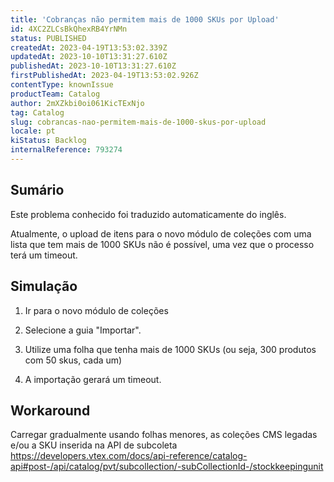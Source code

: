 ```yaml
---
title: 'Cobranças não permitem mais de 1000 SKUs por Upload'
id: 4XC2ZLCsBkQhexRB4YrNMn
status: PUBLISHED
createdAt: 2023-04-19T13:53:02.339Z
updatedAt: 2023-10-10T13:31:27.610Z
publishedAt: 2023-10-10T13:31:27.610Z
firstPublishedAt: 2023-04-19T13:53:02.926Z
contentType: knownIssue
productTeam: Catalog
author: 2mXZkbi0oi061KicTExNjo
tag: Catalog
slug: cobrancas-nao-permitem-mais-de-1000-skus-por-upload
locale: pt
kiStatus: Backlog
internalReference: 793274
---
```


## Sumário

<div class="alert alert-info">
  <p>Este problema conhecido foi traduzido automaticamente do inglês.</p>
</div>


Atualmente, o upload de itens para o novo módulo de coleções com uma lista que tem mais de 1000 SKUs não é possível, uma vez que o processo terá um timeout.




##

## Simulação



1. Ir para o novo módulo de coleções

2. Selecione a guia "Importar".

3. Utilize uma folha que tenha mais de 1000 SKUs (ou seja, 300 produtos com 50 skus, cada um)

4. A importação gerará um timeout.



##

## Workaround


Carregar gradualmente usando folhas menores, as coleções CMS legadas e/ou a SKU inserida na API de subcoleta https://developers.vtex.com/docs/api-reference/catalog-api#post-/api/catalog/pvt/subcollection/-subCollectionId-/stockkeepingunit





